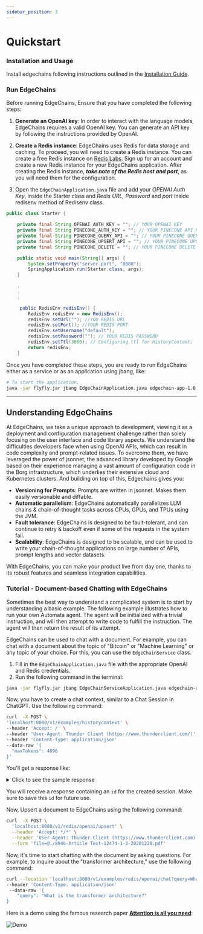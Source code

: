 ```yaml
---
sidebar_position: 3
---
```


# Quickstart

### Installation and Usage

Install edgechains following instructions outlined in the [Installation Guide](Installation.md). 

### Run EdgeChains

Before running EdgeChains, Ensure that you have completed the following steps:

1. **Generate an OpenAI key**: In order to interact with the language models, EdgeChains requires a valid OpenAI key. You can generate an API key by following the instructions provided by OpenAI.

2. **Create a Redis instance**: EdgeChains uses Redis for data storage and caching. To proceed, you will need to create a Redis instance. You can create a free Redis instance on [Redis Labs](https://redislabs.com/). Sign up for an account and create a new Redis instance for your EdgeChains application. After creating the Redis instance, ***take note of the Redis host and port***, as you will need them for the configuration.

3. Open the `EdgeChainApplication.java` file and add your _OPENAI Auth Key_, inside the Starter class and _Redis URL, Password_ and _port_ inside redisenv method of Redisenv class. 

```java
public class Starter {

    private final String OPENAI_AUTH_KEY = ""; // YOUR OPENAI KEY
    private final String PINECONE_AUTH_KEY = ""; // YOUR PINECONE API KEY
    private final String PINECONE_QUERY_API = ""; // YOUR PINECONE QUERY API
    private final String PINECONE_UPSERT_API = ""; // YOUR PINECONE UPSERT API
    private final String PINECONE_DELETE = ""; // YOUR PINECONE DELETE

    public static void main(String[] args) {
        System.setProperty("server.port", "8080");
        SpringApplication.run(Starter.class, args);
    }

    .
    .
    .

     public RedisEnv redisEnv() {
        RedisEnv redisEnv = new RedisEnv();
        redisEnv.setUrl(""); //YOU REDIS URL
        redisEnv.setPort(); //YOUR REDIS PORT
        redisEnv.setUsername("default");
        redisEnv.setPassword(""); // YOUR REDIS PASSWORD
        redisEnv.setTtl(3600); // Configuring ttl for HistoryContext;
        return redisEnv;
    }
```
Once you have completed these steps, you are ready to run EdgeChains either as a service or as an application using jbang, like:

```bash
# To start the application.
java -jar flyfly.jar jbang EdgeChainApplication.java edgechain-app-1.0.0.jar
```
---
## Understanding EdgeChains

At EdgeChains, we take a unique approach to development, viewing it as a deployment and configuration management challenge rather than solely focusing on the user interface and code library aspects. We understand the difficulties developers face when using OpenAI APIs, which can result in code complexity and prompt-related issues.  To overcome them, we have leveraged the power of jsonnet, the advanced library developed by Google based on their experience managing a vast amount of configuration code in the Borg infrastructure, which underlies their extensive cloud and Kubernetes clusters. And building on top of this, Edgechains gives you:

* **Versioning for Prompts**: Prompts are written in jsonnet. Makes them easily versionable and diffable. 
* **Automatic parallelism**: EdgeChains automatically parallelizes LLM chains & chain-of-thought tasks across CPUs, GPUs, and TPUs using the JVM.
* **Fault tolerance**: EdgeChains is designed to be fault-tolerant, and can continue to retry & backoff even if some of the requests in the system fail.
* **Scalability**: EdgeChains is designed to be scalable, and can be used to write your chain-of-thought applications on large number of APIs, prompt lengths and vector datasets.

With EdgeChains, you can make your product live from day one, thanks to its robust features and seamless integration capabilities.

### Tutorial - Document-based Chatting with EdgeChains

Sometimes the best way to understand a complicated system is to start by understanding a basic example. The following example illustrates how to run your own Automata agent. The agent will be initialized with a trivial instruction, and will then attempt to write code to fulfill the instruction. The agent will then return the result of its attempt.

EdgeChains can be used to chat with a document. For example, you can chat with a document about the topic of "Bitcoin" or "Machine Learning" or any topic of your choice. For this, you can use the `EdgeChainService` class. 

1. Fill in the `EdgeChainApplication.java` file with the appropriate OpenAI and Redis credentials.
2. Run the following command in the terminal:   
  
  ```bash
  java -jar flyfly.jar jbang EdgeChainServiceApplication.java edgechain-app-1.0.0.jar
  ```

Now, you have to create a chat context, similar to a Chat Session in ChatGPT. Use the following command:

  ```bash
  curl  -X POST \
  'localhost:8080/v1/examples/historycontext' \
  --header 'Accept: /' \
  --header 'User-Agent: Thunder Client (https://www.thunderclient.com/)' \
  --header 'Content-Type: application/json'
  --data-raw '{
    "maxTokens": 4096
  }'
  ```

You'll get a response like:

<details>
<summary>Click to see the sample response</summary>

```json
{
  "id": "historycontext-571b0c2c-8d07-452b-a1d8-96bd5f82234e",
  "maxTokens": 4096,
  "message": "Session is created. Now you can start conversational question and answer"
}
```
</details>

You will receive a response containing an `id` for the created session. Make sure to save this `id` for future use.

Now, Upsert a document to EdgeChains using the following command:

```bash
curl  -X POST \
  'localhost:8080/v1/redis/openai/upsert' \
  --header 'Accept: */*' \
  --header 'User-Agent: Thunder Client (https://www.thunderclient.com)' \
  --form 'file=@./8946-Article Text-12474-1-2-20201228.pdf'
```

Now, it's time to start chatting with the document by asking questions. For example, to inquire about the "transformer architecture," use the following command:

```bash
curl --location 'localhost:8080/v1/examples/redis/openai/chat?query=What%20is%20the%20transformer%20architecture%3F&namespace=machine-learning&id=historycontext%3A50756d25-e7e4-4d7c-862c-f81bf3f8eea0' \
--header 'Content-Type: application/json'
 --data-raw '{
    "query": "What is the transformer architecture?"
}
```
<!-- Please note that you should replace <HISTORY_CONTEXT_VALUE> in the last command with the actual value. -->

Here is a demo using the famous research paper [**Attention is all you need**](https://arxiv.org/pdf/1706.03762.pdf):

![Demo](https://s12.gifyu.com/images/SQ6y0.gif)

<!-- Add playground part when it is present -->

<!-- ## Playgrounds 

If you want to experiment with EdgeChains in a playground environment, you can access the online playgrounds provided by the EdgeChains team. Follow these steps:

1. Visit the [EdgeChains Playground](https://example.com/playground-edgechains).

2. Start exploring the features and capabilities of EdgeChains in the playground environment. -->

